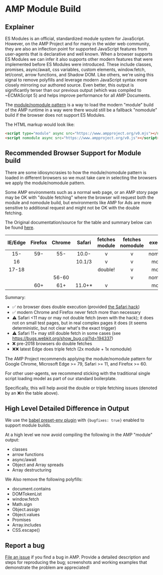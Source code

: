 # AMP Module Build

## Explainer

ES Modules is an official, standardized module system for JavaScript. However, on the AMP Project and for many in the wider web community, they are also an inflection point for supported JavaScript features from user-agents that is declarative and well known. When a browser supports ES Modules we can infer it also supports other modern features that were implemented before ES Modules were introduced. These include classes, promises, async/await, css variables, custom elements, window.fetch, let/const, arrow functions, and Shadow DOM. Like others, we're using this signal to remove polyfills and leverage modern JavaScript syntax more closely mirroring our authored source. Even better, this output is significantly terser than our previous output (which was compiled to ~ECMAScript 5) and helps improve performance for all AMP Documents.

The [module/nomodule pattern](https://philipwalton.com/articles/deploying-es2015-code-in-production-today/) is a way to load the modern "module" build of the AMP runtime in a way were there would still be a fallback "nomodule" build if the browser does not support ES Modules.

The HTML markup would look like:

```html
<script type="module" async src="https://www.ampproject.org/v0.mjs"></script>
<script nomodule async src="https://www.ampproject.org/v0.js"></script>
```

## Recommended Browser Support for Module build

There are some idiosyncrasies to how the module/nomodule pattern is loaded in
different browsers so we must take care in selecting the browsers we apply the
module/nomodule pattern.

Some AMP environments such as a normal web page, or an AMP story page may be
OK with "double fetching" where the browser will request both the module and
nomodule build, but environments like AMP for Ads are more sensitive to
additional request and might not be OK with the double fetching.

The Original documentation/source for the table and summary below can be found [here](https://gist.github.com/jakub-g/5fc11af85a061ca29cc84892f1059fec).

| IE/Edge | Firefox | Chrome | Safari  | fetches module | fetches nomodule | executes |      |
| :-----: | :-----: | :----: | :-----: | :------------: | :--------------: | :------: | ---- |
|   15-   |   59-   |  55-   |  10.0-  |       v        |        v         | nomodule | ❌   |
|   16    |         |        | 10.1/3  |       v        |        v         |  module  | ❌   |
|  17-18  |         |        |         |    double!     |        v         |  module  | ❌❌ |
|         |         | 56-60  |         |                |        v         | nomodule | ✅   |
|         |   60+   |  61+   | 11.0+\* |       v        |                  |  module  | ✅   |

Summary:

-   ✅ no browser does double execution (provided [the Safari hack](https://gist.github.com/samthor/64b114e4a4f539915a95b91ffd340acc))
-   ✅ modern Chrome and Firefox never fetch more than necessary
-   ⚠ Safari <11 may or may not double fetch (even with the hack); it does not on small test pages, but in real complex pages it does (it seems deterministic, but not clear what's the exact trigger)
-   ⚠ Safari 11+ may still double fetch in some cases (see https://bugs.webkit.org/show_bug.cgi?id=194337)
-   ❌ pre-2018 browsers do double fetches
-   ❌❌ latest Edge does triple fetch (2x module + 1x nomodule)

The AMP Project recommends applying the module/nomodule pattern for Google Chrome, Microsoft Edge >= 79, Safari >= 11, and Firefox >= 60.

For other user-agents, we recommend sticking with the traditional single script loading model as part of our standard boilerplate.

Specifically, this will help avoid the double or triple fetching issues (denoted by an ❌in the table above).

## High Level Detailed Difference in Output

We use the [babel preset-env plugin](https://babeljs.io/blog/2020/03/16/7.9.0) with `{bugfixes: true}` enabled to support module builds.

At a high level we now avoid compiling the following in the AMP "module" output:

-   classes
-   arrow functions
-   async/await
-   Object and Array spreads
-   Array destructuring

We Also remove the following polyfills:

-   document.contains
-   DOMTokenList
-   window.fetch
-   Math.sign
-   Object.assign
-   Object.values
-   Promises
-   Array.includes
-   CSS.escape()

## Report a bug

[File an issue](https://github.com/ampproject/amphtml/issues/new?assignees=&labels=Type%3A+Bug&template=bug-report.md&title=) if you find a bug in AMP. Provide a detailed description and steps for reproducing the bug; screenshots and working examples that demonstrate the problem are appreciated!
